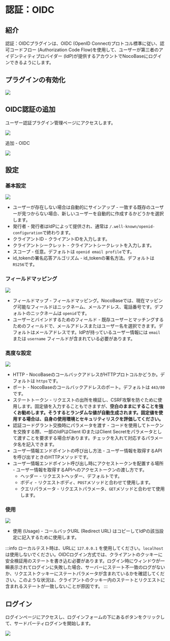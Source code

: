 # 認証：OIDC

<PluginInfo commercial="true" name="auth-oidc"></PluginInfo>

## 紹介

認証：OIDCプラグインは、OIDC (OpenID Connect)プロトコル標準に従い、認可コードフロー (Authorization Code Flow)を使用して、ユーザーが第三者のアイデンティティプロバイダー (IdP)が提供するアカウントでNocoBaseにログインできるようにします。

## プラグインの有効化

![](https://static-docs.nocobase.com/a494476c352a949a276d64e96e6ac587.png)

## OIDC認証の追加

ユーザー認証プラグイン管理ページにアクセスします。

![](https://static-docs.nocobase.com/4e598e7df963d7d23188afe3576456d6.png)

追加 - OIDC

![](https://static-docs.nocobase.com/1efbde1c0e2f4967efc1c4336be45ca2.png)

## 設定

### 基本設定

![](https://static-docs.nocobase.com/d80715319639e1681a28a97ad3131f21.png)

- ユーザーが存在しない場合は自動的にサインアップ - 一致する既存のユーザーが見つからない場合、新しいユーザーを自動的に作成するかどうかを選択します。
- 発行者 - 発行者はIdPによって提供され、通常は `/.well-known/openid-configuration`で終わります。
- クライアントID - クライアントIDを入力します。
- クライアントシークレット - クライアントシークレットを入力します。
- スコープ - 任意。デフォルトは `openid email profile`です。
- id_tokenの署名応答アルゴリズム - id_tokenの署名方法。デフォルトは `RS256`です。

### フィールドマッピング

![](https://static-docs.nocobase.com/92d63c8f6f4082b50d9f475674cb5650.png)

- フィールドマップ - フィールドマッピング。NocoBaseでは、現在マッピング可能なフィールドはニックネーム、メールアドレス、電話番号です。デフォルトのニックネームは `openid`です。
- ユーザーとバインドするためのフィールド - 既存ユーザーとマッチングするためのフィールドで、メールアドレスまたはユーザー名を選択できます。デフォルトはメールアドレスです。IdPが持っているユーザー情報には `email` または `username` フィールドが含まれている必要があります。

### 高度な設定

![](https://static-docs.nocobase.com/d9e8040118e8e2ecdc3c847f72bbb5a9.png)

- HTTP - NocoBaseのコールバックアドレスがHTTPプロトコルかどうか。デフォルトは `https`です。
- ポート - NocoBaseのコールバックアドレスのポート。デフォルトは `443/80`です。
- ステートトークン - リクエストの出所を検証し、CSRF攻撃を防ぐために使用します。固定値を入力することもできますが、**空白のままにすることを強くお勧めします。そうするとランダムな値が自動生成されます。固定値を使用する場合は、自身の使用環境とセキュリティリスクを評価してください。**
- 認証コードグラント交換時にパラメータを渡す - コードを使用してトークンを交換する際、一部のIdPはClient IDまたはClient Secretをパラメータとして渡すことを要求する場合があります。チェックを入れて対応するパラメータ名を記入できます。
- ユーザー情報エンドポイントの呼び出し方法 - ユーザー情報を取得するAPIを呼び出すときのHTTPメソッドです。
- ユーザー情報エンドポイント呼び出し時にアクセストークンを配置する場所 - ユーザー情報を取得するAPIへのアクセストークンの渡し方です。
  - ヘッダー - リクエストヘッダー、デフォルトです。
  - ボディ - リクエストボディ、`POST`メソッドと合わせて使用します。
  - クエリパラメータ - リクエストパラメータ、`GET`メソッドと合わせて使用します。

### 使用

![](https://static-docs.nocobase.com/2edbea211232cea6d38c79630132418c.png)

- 使用 (Usage) - コールバックURL (Redirect URL) はコピーしてIdPの該当設定に記入するために使用します。

:::info
ローカルテスト時は、URLに `127.0.0.1` を使用してください。`localhost` は使用しないでください。OIDCログイン方式では、クライアントのクッキーに安全検証用のステートを書き込む必要があります。ログイン時にウィンドウが一瞬表示されてログインに失敗した場合、サーバーにステート不一致のログがないか、リクエストクッキーにステートパラメータが含まれているかを確認してください。このような状況は、クライアントのクッキー内のステートとリクエストに含まれるステートが一致しないことが原因です。
:::

## ログイン

ログインページにアクセスし、ログインフォームの下にあるボタンをクリックして、サードパーティログインを開始します。

![](https://static-docs.nocobase.com/e493d156254c2ac0b6f6e1002e6a2e6b.png)

